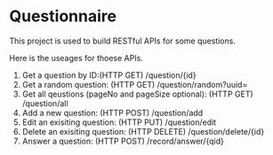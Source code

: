 # Questionnaire

This project is used to build RESTful APIs for some questions.

Here is the useages for thoese APIs.

1. Get a question by ID:(HTTP GET) /question/{id}
2. Get a random question: (HTTP GET) /question/random?uuid=
3. Get all qeustions (pageNo and pageSize optional): (HTTP GET) /question/all
4. Add a new question: (HTTP POST) /question/add
5. Edit an exisiting question: (HTTP PUT) /question/edit
6. Delete an exisiting question: (HTTP DELETE) /question/delete/{id}
7. Answer a question: (HTTP POST) /record/answer/{qid}
